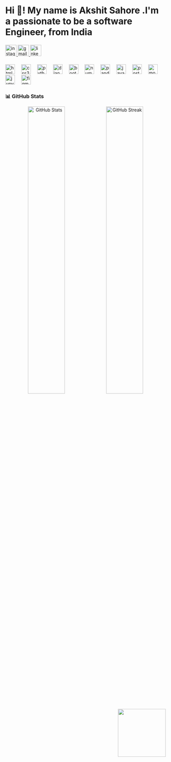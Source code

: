 <h1 align="left">Hi 👋! My name is Akshit Sahore .I'm a passionate to be a software Engineer, from India</h1>

###

<div align="left">
  <a href="https://www.instagram.com/cipher_craze2827?igsh=MTM0Y2gyODNjenlhcw==" target="_blank">
    <img src="https://img.shields.io/static/v1?message=Instagram&logo=instagram&label=&color=E4405F&logoColor=white&labelColor=&style=for-the-badge" height="35" alt="instagram logo"  />
  </a>
  <a href="akshitsahore2827@@gmail.com" target="_blank">
    <img src="https://img.shields.io/static/v1?message=gmail.com&logo=gmail&label=&color=D14836&logoColor=white&labelColor=&style=for-the-badge" height="35" alt="gmail logo"  />
  </a>
  <a href="www.linkedin.com/in/akshit-sahore-198845313" target="_blank">
    <img src="https://img.shields.io/static/v1?message=LinkedIn&logo=linkedin&label=&color=0077B5&logoColor=whitee&labelColor=&style=for-the-badge" height="35" alt="linkedin logo"  />
  </a>
</div>

###

<div align="left">
  <img src="https://cdn.jsdelivr.net/gh/devicons/devicon/icons/html5/html5-original.svg" height="30" alt="html5 logo"  />
  <img width="12" />
  <img src="https://cdn.jsdelivr.net/gh/devicons/devicon/icons/css3/css3-original.svg" height="30" alt="css3 logo"  />
  <img width="12" />
  <img src="https://cdn.jsdelivr.net/gh/devicons/devicon/icons/python/python-original.svg" height="30" alt="python logo"  />
  <img width="12" />
  <img src="https://cdn.jsdelivr.net/gh/devicons/devicon/icons/django/django-plain.svg" height="30" alt="django logo"  />
  <img width="12" />
  <img src="https://cdn.jsdelivr.net/gh/devicons/devicon/icons/bootstrap/bootstrap-original.svg" height="30" alt="bootstrap logo"  />
  <img width="12" />
  <img src="https://cdn.jsdelivr.net/gh/devicons/devicon/icons/numpy/numpy-original.svg" height="30" alt="numpy logo"  />
  <img width="12" />
  <img src="https://cdn.jsdelivr.net/gh/devicons/devicon/icons/pandas/pandas-original.svg" height="30" alt="pandas logo"  />
  <img width="12" />
  <img src="https://cdn.jsdelivr.net/gh/devicons/devicon/icons/java/java-original.svg" height="30" alt="java logo"  />
  <img width="12" />
  <img src="https://cdn.jsdelivr.net/gh/devicons/devicon/icons/postgresql/postgresql-original.svg" height="30" alt="postgresql logo"  />
  <img width="12" />
  <img src="https://cdn.jsdelivr.net/gh/devicons/devicon/icons/mongodb/mongodb-original.svg" height="30" alt="mongodb logo"  />
  <img width="12" />
  <img src="https://cdn.jsdelivr.net/gh/devicons/devicon/icons/jupyter/jupyter-original.svg" height="30" alt="jupyter logo"  />
  <img width="12" />
  <img src="https://cdn.jsdelivr.net/gh/devicons/devicon/icons/figma/figma-original.svg" height="30" alt="figma logo"  />
</div>

###

### 📊 GitHub Stats

<p align="center">
  <img width="48%" src="https://github-readme-stats.vercel.app/api?username=akshit-git24&show_icons=true&theme=tokyonight" alt="GitHub Stats" />
  <img width="48%" src="https://github-readme-streak-stats.herokuapp.com/?user=akshit-git24&theme=tokyonight" alt="GitHub Streak" />
</p>


<img align="right" height="150" src="https://imgs.search.brave.com/AeCgs54WNmqwnilBk9kuLzUKpkKhJowxWaJHv-qYu-M/rs:fit:500:0:0:0/g:ce/aHR0cHM6Ly9naWZk/Yi5jb20vaW1hZ2Vz/L2hpZ2gvYWktaHVt/YW5vaWQtYXV0b21h/dGlvbi16YjNkdDFz/MG4xMXVjZndiLmdp/Zg.jpeg"  />

###
